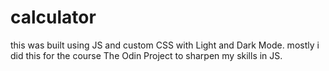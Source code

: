 # calculator

this was built using JS and custom CSS with Light and Dark Mode. mostly i did this for the course The Odin Project to sharpen my skills in JS.
